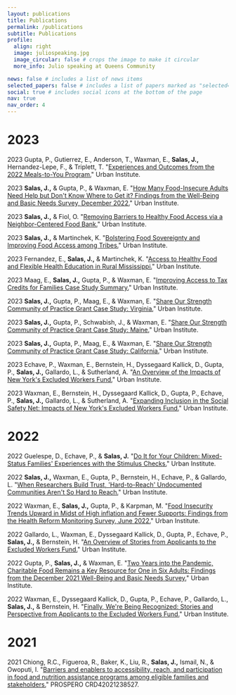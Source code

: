```yaml
---
layout: publications
title: Publications
permalink: /publications
subtitle: Publications
profile:
  align: right
  image: juliospeaking.jpg
  image_circular: false # crops the image to make it circular
  more_info: Julio speaking at Queens Community

news: false # includes a list of news items
selected_papers: false # includes a list of papers marked as "selected={true}"
social: true # includes social icons at the bottom of the page
nav: true
nav_order: 4
---
```


# 2023

2023 Gupta, P., Gutierrez, E., Anderson, T., Waxman, E., **Salas, J.,** Hernandez-Lepe, F., & Triplett, T. "[Experiences and Outcomes from the 2022 Meals-to-You Program.](https://www.urban.org/research/publication/experiences-and-outcomes-2022-meals-to-you-program)" Urban Institute.

2023 **Salas, J.,** & Gupta, P., & Waxman, E. "[How Many Food-Insecure Adults Need Help but Don't Know Where to Get it? Findings from the Well-Being and Basic Needs Survey, December 2022.](https://www.urban.org/research/publication/how-many-food-insecure-adults-need-help-dont-know-where-get-it)" Urban Institute.

2023 **Salas, J.,** & Fiol, O. "[Removing Barriers to Healthy Food Access via a Neighbor-Centered Food Bank.](https://www.urban.org/research/publication/removing-barriers-healthy-food-access-neighbor-centered-food-bank)" Urban Institute.

2023 **Salas, J.,** & Martinchek, K. "[Bolstering Food Sovereignty and Improving Food Access among Tribes.](https://www.urban.org/research/publication/bolstering-food-sovereignty-and-improving-food-access-among-tribes)" Urban Institute.

2023 Fernandez, E., **Salas, J.,** & Martinchek, K. "[Access to Healthy Food and Flexible Health Education in Rural Mississippi.](https://www.urban.org/research/publication/access-healthy-food-and-flexible-health-education-rural-mississippi)" Urban Institute.

2023 Maag, E., **Salas, J.,** Gupta, P., & Waxman, E. "[Improving Access to Tax Credits for Families Case Study Summary.](https://www.urban.org/research/publication/share-our-strength-community-practice-grant-case-studies)" Urban Institute.

2023 **Salas, J.,** Gupta, P., Maag, E., & Waxman, E. "[Share Our Strength Community of Practice Grant Case Study: Virginia.](https://www.urban.org/sites/default/files/2023-04/Share-our-strength-virginia.pdf)" Urban Institute.

2023 **Salas, J.,** Gupta, P., Schwabish, J., & Waxman, E. "[Share Our Strength Community of Practice Grant Case Study: Maine.](https://www.urban.org/sites/default/files/2023-04/Share-our-strength-maine.pdf)" Urban Institute.

2023 **Salas, J.,** Gupta, P., Maag, E., & Waxman, E. "[Share Our Strength Community of Practice Grant Case Study: California.](https://www.urban.org/sites/default/files/2023-04/Share-our-strength-california.pdf)" Urban Institute.

2023 Echave, P., Waxman, E., Bernstein, H., Dyssegaard Kallick, D., Gupta, P., **Salas, J.,** Gallardo, L., & Sutherland, A. "[An Overview of the Impacts of New York's Excluded Workers Fund.](https://www.urban.org/research/publication/overview-impacts-new-yorks-excluded-workers-fund)" Urban Institute.

2023 Waxman, E., Bernstein, H., Dyssegaard Kallick, D., Gupta, P., Echave, P., **Salas, J.,** Gallardo, L., & Sutherland, A. "[Expanding Inclusion in the Social Safety Net: Impacts of New York's Excluded Workers Fund.](https://www.urban.org/research/publication/expanding-inclusion-social-safety-net-impacts-new-yorks-excluded-workers-fund)" Urban Institute.

# 2022

2022 Guelespe, D., Echave, P., & **Salas, J.** "[Do It for Your Children: Mixed-Status Families' Experiences with the Stimulus Checks.](https://www.urban.org/research/publication/do-it-for-your-children)" Urban Institute.

2022 **Salas, J.,** Waxman, E., Gupta, P., Bernstein, H., Echave, P., & Gallardo, L. "[When Researchers Build Trust, 'Hard-to-Reach' Undocumented Communities Aren't So Hard to Reach.](https://www.urban.org/urban-wire/when-researchers-build-trust-hard-reach-undocumented-communities-arent-so-hard-reach)" Urban Institute.

2022 Waxman, E., **Salas, J.,** Gupta, P., & Karpman, M. "[Food Insecurity Trends Upward in Midst of High inflation and Fewer Supports: Findings from the Health Reform Monitoring Survey, June 2022.](https://www.urban.org/research/publication/food-insecurity-trended-upward-midst-high-inflation)" Urban Institute.

2022 Gallardo, L., Waxman, E., Dyssegaard Kallick, D., Gupta, P., Echave, P., **Salas, J.,** & Bernstein, H. "[An Overview of Stories from Applicants to the Excluded Workers Fund.](https://www.urban.org/research/publication/overview-stories-applicants-excluded-workers-fund)" Urban Institute.

2022 Gupta, P., **Salas, J.,** & Waxman, E. "[Two Years into the Pandemic, Charitable Food Remains a Key Resource for One in Six Adults: Findings from the December 2021 Well-Being and Basic Needs Survey.](https://www.urban.org/research/publication/two-years-pandemic-charitable-food-remains-key-resource-one-six-adults)" Urban Institute.

2022 Waxman, E., Dyssegaard Kallick, D., Gupta, P., Echave, P., Gallardo, L., **Salas, J.,** & Bernstein, H. "[Finally, We're Being Recognized: Stories and Perspective from Applicants to the Excluded Workers Fund.](https://www.urban.org/research/publication/finally-were-being-recognized-stories-and-perspectives-applicants-excluded)" Urban Institute.

# 2021

2021 Chiong, R.C., Figueroa, R., Baker, K., Liu, R., **Salas, J.,** Ismail, N., & Owoputi, I. "[Barriers and enablers to accessibility, reach, and participation in food and nutrition assistance programs among eligible families and stakeholders.](https://www.crd.york.ac.uk/prospero/display_record.php?ID=CRD42021238527)" PROSPERO CRD42021238527.